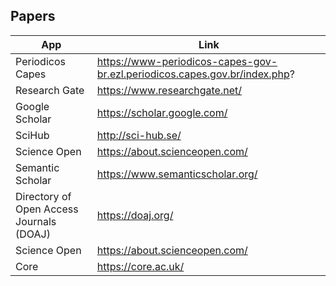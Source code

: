 ## Papers

|   App                                    | Link                                                     |
|------------------------------------------|----------------------------------------------------------|
| Periodicos Capes                         | https://www-periodicos-capes-gov-br.ezl.periodicos.capes.gov.br/index.php? |
| Research Gate                            | https://www.researchgate.net/                            |
| Google Scholar                           | https://scholar.google.com/                              |
| SciHub                                   | http://sci-hub.se/                                       |
| Science Open                             | https://about.scienceopen.com/                           |
| Semantic Scholar                         | https://www.semanticscholar.org/                         |
| Directory of Open Access Journals (DOAJ) | https://doaj.org/                                        |
| Science Open                             | https://about.scienceopen.com/                           |
| Core                                     | https://core.ac.uk/                                      |


